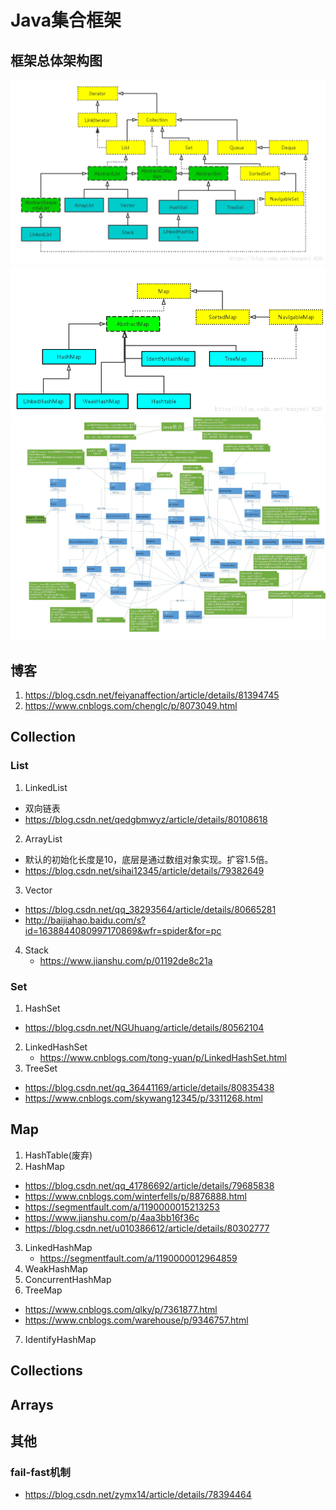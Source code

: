 # Java集合框架
## 框架总体架构图
![Collection](./pic/Collection.png)
![Map](./pic/Map.png)
![BigCollection](./pic/BigCollection.jpg)
## 博客
1. https://blog.csdn.net/feiyanaffection/article/details/81394745
2. https://www.cnblogs.com/chenglc/p/8073049.html
## Collection
### List
1. LinkedList
  - 双向链表
  - https://blog.csdn.net/qedgbmwyz/article/details/80108618
2. ArrayList
  - 默认的初始化长度是10，底层是通过数组对象实现。扩容1.5倍。
  - https://blog.csdn.net/sihai12345/article/details/79382649
3. Vector
  - https://blog.csdn.net/qq_38293564/article/details/80665281
  - http://baijiahao.baidu.com/s?id=1638844080997170869&wfr=spider&for=pc
4. Stack
	- https://www.jianshu.com/p/01192de8c21a
### Set
1. HashSet
  - https://blog.csdn.net/NGUhuang/article/details/80562104
2. LinkedHashSet
	- https://www.cnblogs.com/tong-yuan/p/LinkedHashSet.html
3. TreeSet
  - https://blog.csdn.net/qq_36441169/article/details/80835438
  - https://www.cnblogs.com/skywang12345/p/3311268.html
## Map
1. HashTable(废弃)
2. HashMap
  - https://blog.csdn.net/qq_41786692/article/details/79685838
  - https://www.cnblogs.com/winterfells/p/8876888.html
  - https://segmentfault.com/a/1190000015213253
  - https://www.jianshu.com/p/4aa3bb16f36c
  - https://blog.csdn.net/u010386612/article/details/80302777
3. LinkedHashMap
	- https://segmentfault.com/a/1190000012964859
4. WeakHashMap
5. ConcurrentHashMap
6. TreeMap
  - https://www.cnblogs.com/qlky/p/7361877.html
  - https://www.cnblogs.com/warehouse/p/9346757.html
7. IdentifyHashMap
## Collections
## Arrays
## 其他
### fail-fast机制
  - https://blog.csdn.net/zymx14/article/details/78394464